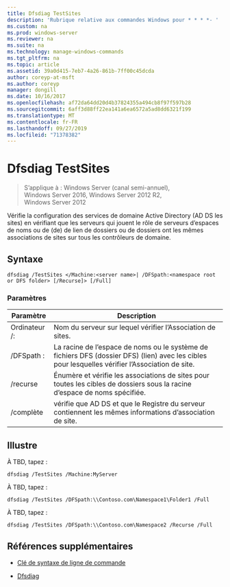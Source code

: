 ```yaml
---
title: Dfsdiag TestSites
description: 'Rubrique relative aux commandes Windows pour * * * *- '
ms.custom: na
ms.prod: windows-server
ms.reviewer: na
ms.suite: na
ms.technology: manage-windows-commands
ms.tgt_pltfrm: na
ms.topic: article
ms.assetid: 39a0d415-7eb7-4a26-861b-7ff00c45dcda
author: coreyp-at-msft
ms.author: coreyp
manager: dongill
ms.date: 10/16/2017
ms.openlocfilehash: af72da64dd20d4b37824355a494cb8f97f597b28
ms.sourcegitcommit: 6aff3d88ff22ea141a6ea6572a5ad8dd6321f199
ms.translationtype: MT
ms.contentlocale: fr-FR
ms.lasthandoff: 09/27/2019
ms.locfileid: "71378382"
---
```

# <a name="dfsdiag-testsites"></a>Dfsdiag TestSites

>S’applique à : Windows Server (canal semi-annuel), Windows Server 2016, Windows Server 2012 R2, Windows Server 2012

Vérifie la configuration des services de domaine Active Directory \(AD DS les sites\) en vérifiant que les serveurs qui jouent le rôle de serveurs d’espaces de noms ou de \(de\) de lien de dossiers ou de dossiers ont les mêmes associations de sites sur tous les contrôleurs de domaine.  
  
  
  
## <a name="syntax"></a>Syntaxe  
  
```  
dfsdiag /TestSites </Machine:<server name>| /DFSpath:<namespace root or DFS folder> [/Recurse]> [/Full]  
```  
  
### <a name="parameters"></a>Paramètres  
  
|Paramètre|Description|  
|-------|--------|  
|Ordinateur \/:<server name>|Nom du serveur sur lequel vérifier l’Association de sites.|  
|\/DFSpath :<namespace root or DFS folder>|La racine de l’espace de noms ou le système de fichiers DFS \(dossier DFS\) \(lien\) avec les cibles pour lesquelles vérifier l’Association de site.|  
|\/recurse|Énumère et vérifie les associations de sites pour toutes les cibles de dossiers sous la racine d’espace de noms spécifiée.|  
|\/complète|vérifie que AD DS et que le Registre du serveur contiennent les mêmes informations d’association de site.|  
  
## <a name="BKMK_Examples"></a>Illustre  
À TBD, tapez :  
  
```  
dfsdiag /TestSites /Machine:MyServer  
```  
  
À TBD, tapez :  
  
```  
dfsdiag /TestSites /DFSpath:\\Contoso.com\Namespace1\Folder1 /Full  
```  
  
À TBD, tapez :  
  
```  
dfsdiag /TestSites /DFSpath:\\Contoso.com\Namespace2 /Recurse /Full  
```  
  
## <a name="additional-references"></a>Références supplémentaires  
  
-   [Clé de syntaxe de ligne de commande](command-line-syntax-key.md)  
  
-   [Dfsdiag](dfsdiag.md)  
  

